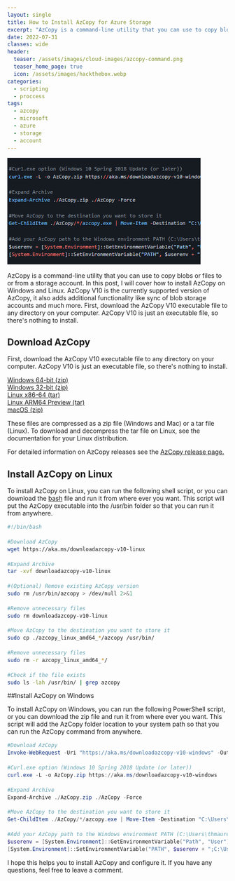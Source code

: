 ```yaml
---
layout: single
title: How to Install AzCopy for Azure Storage
excerpt: "AzCopy is a command-line utility that you can use to copy blobs or files to or from a storage account. In this post, I will cover how to install AzCopy on Windows and Linux. AzCopy V10 is the currently supported version of AzCopy, it also adds additional functionality like sync of blob storage accounts and much more. First, download the AzCopy V10 executable file to any directory on your computer. AzCopy V10 is just an executable file, so there's nothing to install."
date: 2022-07-31
classes: wide
header:
  teaser: /assets/images/cloud-images/azcopy-command.png
  teaser_home_page: true
  icon: /assets/images/hackthebox.webp
categories:
  - scripting
  - proccess
tags:  
  - azcopy
  - microsoft
  - azure
  - storage
  - account
---
```


![](/assets/images/cloud-images/azcopy.png)

AzCopy is a command-line utility that you can use to copy blobs or files to or from a storage account. In this post, I will cover how to install AzCopy on Windows and Linux. AzCopy V10 is the currently supported version of AzCopy, it also adds additional functionality like sync of blob storage accounts and much more. First, download the AzCopy V10 executable file to any directory on your computer. AzCopy V10 is just an executable file, so there's nothing to install.

## Download AzCopy

First, download the AzCopy V10 executable file to any directory on your computer. AzCopy V10 is just an executable file, so there's nothing to install.

[Windows 64-bit (zip)](https://aka.ms/downloadazcopy-v10-windows)  
[Windows 32-bit (zip)](https://aka.ms/downloadazcopy-v10-windows-32bit)  
[Linux x86-64 (tar)](https://aka.ms/downloadazcopy-v10-linux)  
[Linux ARM64 Preview (tar)](https://aka.ms/downloadazcopy-v10-linux-arm64)  
[macOS (zip)](https://aka.ms/downloadazcopy-v10-mac)  

These files are compressed as a zip file (Windows and Mac) or a tar file (Linux). To download and decompress the tar file on Linux, see the documentation for your Linux distribution.  

For detailed information on AzCopy releases see the [AzCopy release page.](https://github.com/Azure/azure-storage-azcopy/releases)  

## Install AzCopy on Linux

To install AzCopy on Linux, you can run the following shell script, or you can download the [bash](https://drive.google.com/file/d/1wlHxdCltcI7xVLiz-tn9HV5X5vsOjYFp/view?usp=sharing) file and run it from where ever you want. This script will put the AzCopy executable into the /usr/bin folder so that you can run it from anywhere.

```bash
#!/bin/bash

#Download AzCopy
wget https://aka.ms/downloadazcopy-v10-linux

#Expand Archive
tar -xvf downloadazcopy-v10-linux

#(Optional) Remove existing AzCopy version
sudo rm /usr/bin/azcopy > /dev/null 2>&1

#Remove unnecessary files
sudo rm downloadazcopy-v10-linux

#Move AzCopy to the destination you want to store it
sudo cp ./azcopy_linux_amd64_*/azcopy /usr/bin/

#Remove unnecessary files
sudo rm -r azcopy_linux_amd64_*/

#Check if the file exists
sudo ls -lah /usr/bin/ | grep azcopy
```

##Install AzCopy on Windows


To install AzCopy on Windows, you can run the following PowerShell script, or you can download the zip file and run it from where ever you want. This script will add the AzCopy folder location to your system path so that you can run the AzCopy command from anywhere.

```powershell
#Download AzCopy
Invoke-WebRequest -Uri "https://aka.ms/downloadazcopy-v10-windows" -OutFile AzCopy.zip -UseBasicParsing
 
#Curl.exe option (Windows 10 Spring 2018 Update (or later))
curl.exe -L -o AzCopy.zip https://aka.ms/downloadazcopy-v10-windows
 
#Expand Archive
Expand-Archive ./AzCopy.zip ./AzCopy -Force
 
#Move AzCopy to the destination you want to store it
Get-ChildItem ./AzCopy/*/azcopy.exe | Move-Item -Destination "C:\Users\local\AzCopy\AzCopy.exe"
 
#Add your AzCopy path to the Windows environment PATH (C:\Users\thmaure\AzCopy in this example), e.g., using PowerShell:
$userenv = [System.Environment]::GetEnvironmentVariable("Path", "User")
[System.Environment]::SetEnvironmentVariable("PATH", $userenv + ";C:\Users\local\AzCopy", "User")
```

I hope this helps you to install AzCopy and configure it. If you have any questions, feel free to leave a comment.

